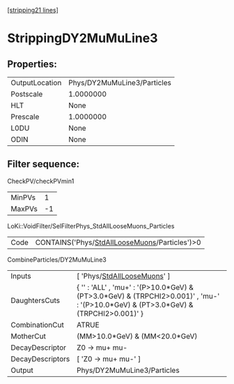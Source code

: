 [\[stripping21 lines\]](../stripping21-index.md)

# StrippingDY2MuMuLine3

## Properties:

|                |                             |
|----------------|-----------------------------|
| OutputLocation | Phys/DY2MuMuLine3/Particles |
| Postscale      | 1.0000000                   |
| HLT            | None                        |
| Prescale       | 1.0000000                   |
| L0DU           | None                        |
| ODIN           | None                        |

## Filter sequence:

CheckPV/checkPVmin1

|        |     |
|--------|-----|
| MinPVs | 1   |
| MaxPVs | -1  |

LoKi::VoidFilter/SelFilterPhys_StdAllLooseMuons_Particles

|      |                                                                                                      |
|------|------------------------------------------------------------------------------------------------------|
| Code | CONTAINS('Phys/[StdAllLooseMuons](../commonparticles/stripping21-stdallloosemuons.md)/Particles')\>0 |

CombineParticles/DY2MuMuLine3

|                  |                                                                                                                                              |
|------------------|----------------------------------------------------------------------------------------------------------------------------------------------|
| Inputs           | \[ 'Phys/[StdAllLooseMuons](../commonparticles/stripping21-stdallloosemuons.md)' \]                                                          |
| DaughtersCuts    | { '' : 'ALL' , 'mu+' : '(P\>10.0\*GeV) & (PT\>3.0\*GeV) & (TRPCHI2\>0.001)' , 'mu-' : '(P\>10.0\*GeV) & (PT\>3.0\*GeV) & (TRPCHI2\>0.001)' } |
| CombinationCut   | ATRUE                                                                                                                                        |
| MotherCut        | (MM\>10.0\*GeV) & (MM\<20.0\*GeV)                                                                                                            |
| DecayDescriptor  | Z0 -\> mu+ mu-                                                                                                                               |
| DecayDescriptors | \[ 'Z0 -\> mu+ mu-' \]                                                                                                                       |
| Output           | Phys/DY2MuMuLine3/Particles                                                                                                                  |
